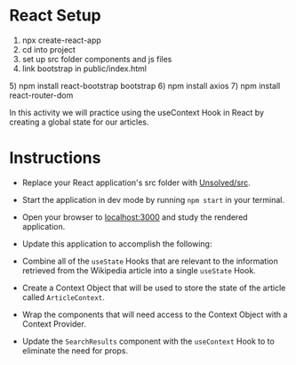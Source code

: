# React Setup

1) npx create-react-app
2) cd into project
3) set up src folder components and js files
4) link bootstrap in public/index.html 
<link rel="stylesheet" href="https://cdnjs.cloudflare.com/ajax/libs/twitter-bootstrap/4.0.0/css/bootstrap.min.css"/>
5) npm install react-bootstrap bootstrap    
6) npm install axios
7) npm install react-router-dom

In this activity we will practice using the useContext Hook in React by creating a global state for our articles.

  # Instructions

  * Replace your React application's src folder with [Unsolved/src](Unsolved/src).

  * Start the application in dev mode by running `npm start` in your terminal.

  * Open your browser to [localhost:3000](http://localhost:3000) and study the rendered application.

  * Update this application to accomplish the following:

  * Combine all of the `useState` Hooks that are relevant to the information retrieved from the Wikipedia article into a single `useState` Hook.

  * Create a Context Object that will be used to store the state of the article called `ArticleContext`.

  * Wrap the components that will need access to the Context Object with a Context Provider.

  * Update the `SearchResults` component with the `useContext` Hook to to eliminate the need for props.